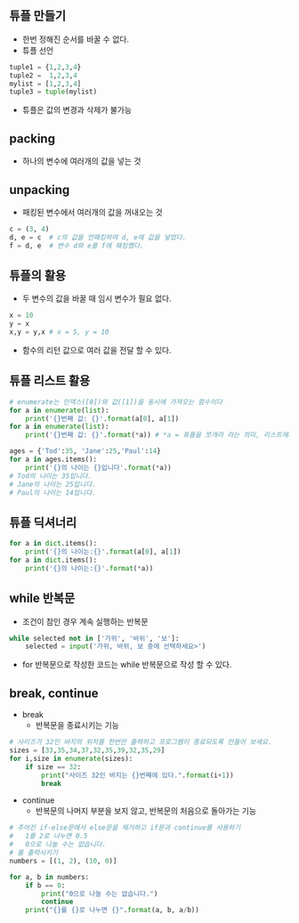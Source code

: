 ## 튜플 만들기
+ 한번 정해진 순서를 바꿀 수 없다.
+ 튜플 선언
```python
tuple1 = {1,2,3,4}
tuple2 =  1,2,3,4
mylist = [1,2,3,4]
tuple3 = tuple(mylist)
```
+ 튜플은 값의 변경과 삭제가 불가능

## packing
+ 하나의 변수에 여러개의 값을 넣는 것

## unpacking
+ 패킹된 변수에서 여러개의 값을 꺼내오는 것
```python 
c = (3, 4) 
d, e = c  # c의 값을 언패킹하여 d, e에 값을 넣었다.
f = d, e  # 변수 d와 e를 f에 패킹했다.
```

## 튜플의 활용
+ 두 변수의 값을 바꿀 때 임시 변수가 필요 없다.
```python
x = 10
y = x
x,y = y,x # x = 5, y = 10
```
+ 함수의 리턴 값으로 여러 값을 전달 할 수 있다.
  
## 튜플 리스트 활용
```python
# enumerate는 인덱스([0])와 값([1])을 동시에 가져오는 함수이다
for a in enumerate(list):
    print('{}번째 값: {}'.format(a[0], a[1])
for a in enumerate(list):
    print('{}번째 값: {}'.format(*a)) # *a = 튜플을 쪼개라 라는 의미, 리스트에서도 가능
```
```python
ages = {'Tod':35, 'Jane':25,'Paul':14}
for a in ages.items():
    print('{}의 나이는 {}입니다'.format(*a))
# Tod의 나이는 35입니다.
# Jane의 나이는 25입니다.
# Paul의 나이는 14입니다.
```

## 튜플 딕셔너리
```python
for a in dict.items():
    print('{}의 나이는:{}'.format(a[0], a[1])
for a in dict.items():
    print('{}의 나이는:{}'.format(*a))
```

## while 반복문
+ 조건이 참인 경우 계속 실행하는 반복문
```python
while selected not in ['가위', '바위', '보']:
    selected = input('가위, 바위, 보 중에 선택하세요>')
```
+ for 반복문으로 작성한 코드는 while 반복문으로 작성 할 수 있다.

## break, continue
+ break 
  + 반복문을 종료시키는 기능
```python
# 사이즈가 32인 바지의 위치를 한번만 출력하고 프로그램이 종료되도록 만들어 보세요.
sizes = [33,35,34,37,32,35,39,32,35,29]
for i,size in enumerate(sizes):
    if size == 32:
        print("사이즈 32인 바지는 {}번째에 있다.".format(i+1))
        break
```
+ continue
  + 반복문의 나머지 부분을 보지 않고, 반복문의 처음으로 돌아가는 기능
```python
# 주어진 if-else문에서 else문을 제거하고 if문과 continue를 사용하기
#   1를 2로 나누면 0.5
#   0으로 나눌 수는 없습니다. 
# 를 출력시키기
numbers = [(1, 2), (10, 0)]

for a, b in numbers:
    if b == 0:
        print("0으로 나눌 수는 없습니다.")
        continue
    print("{}를 {}로 나누면 {}".format(a, b, a/b))
```
